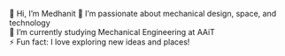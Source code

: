 👋 Hi, I’m Medhanit 
👀 I’m passionate about mechanical design, space, and technology  
🌱 I’m currently studying Mechanical Engineering at AAiT  
 ⚡ Fun fact: I love exploring new ideas and places!


<!---
Medhanit-Gezu-Hunde/Medhanit-Gezu-Hunde is a ✨ special ✨ repository because its `README.md` (this file) appears on your GitHub profile.
You can click the Preview link to take a look at your changes.
--->
